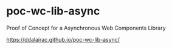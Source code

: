 # poc-wc-lib-async
Proof of Concept for a Asynchronous Web Components Library 

https://ddalairac.github.io/poc-wc-lib-async/ 